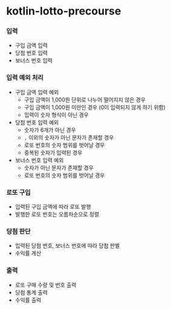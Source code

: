 # kotlin-lotto-precourse

### 입력

- 구입 금액 입력
- 당첨 번호 입력
- 보너스 번호 입력

### 입력 예외 처리

- 구입 금액 입력 예외
    - 구입 금액이 1,000원 단위로 나누어 떨어지지 않은 경우
    - 구입 금액이 1,000원 미만인 경우 (0이 입력되지 않게 하기 위함)
    - 입력이 숫자 형식이 아닌 경우
- 당첨 번호 입력 예외
    - 숫자가 6개가 아닌 경우
    - `,` 이외의 숫자가 아닌 문자가 존재할 경우
    - 로또 번호의 숫자 범위를 벗어날 경우
    - 중복된 숫자가 입력된 경우
- 보너스 번호 입력 예외
    - 숫자가 아닌 문자가 존재할 경우
    - 로또 번호의 숫자 범위를 벗어날 경우

### 로또 구입

- 입력된 구입 금액에 따라 로또 발행
- 발행한 로또 번호는 오름차순으로 정렬

### 당첨 판단

- 입력된 당첨 번호, 보너스 번호에 따라 당첨 판별
- 수익률 계산

### 출력

- 로또 구매 수량 및 번호 출력
- 당첨 통계 출력
- 수익률 출력